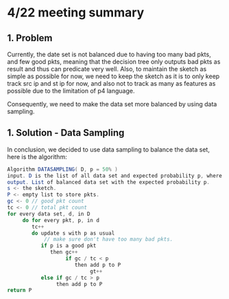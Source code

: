 # 4/22 meeting summary

## 1. Problem

Currently, the date set is not balanced due to having too many bad pkts, and few good pkts, meaning that the decision tree only outputs bad pkts as result and thus can predicate very well. Also, to maintain the sketch as simple as possible for now, we need to keep the sketch as it is to only keep track src ip and st ip for now, and also not to track as many as features as possible due to the limitation of p4 language.

Consequently, we need to make the data set more balanced by using data sampling.

## 1. Solution - Data Sampling

In conclusion, we decided to use data sampling to balance the data set, here is the algorithm:

```java
Algorithm DATASAMPLING( D, p = 50% )
input. D is the list of all data set and expected probability p, where p is the ratio of ( expected number of good pkts / total number of pkts ).
output. List of balanced data set with the expected probability p.
s <- the sketch.
P <- empty list to store pkts.
gc <- 0 // good pkt count
tc <- 0 // total pkt count
for every data set, d, in D
     do for every pkt, p, in d
        tc++
        do update s with p as usual
            // make sure don't have too many bad pkts.
           if p is a good pkt
              then gc++
                   if gc / tc < p
                      then add p to P
                           gt++
           else if gc / tc > p
                then add p to P
return P
```

